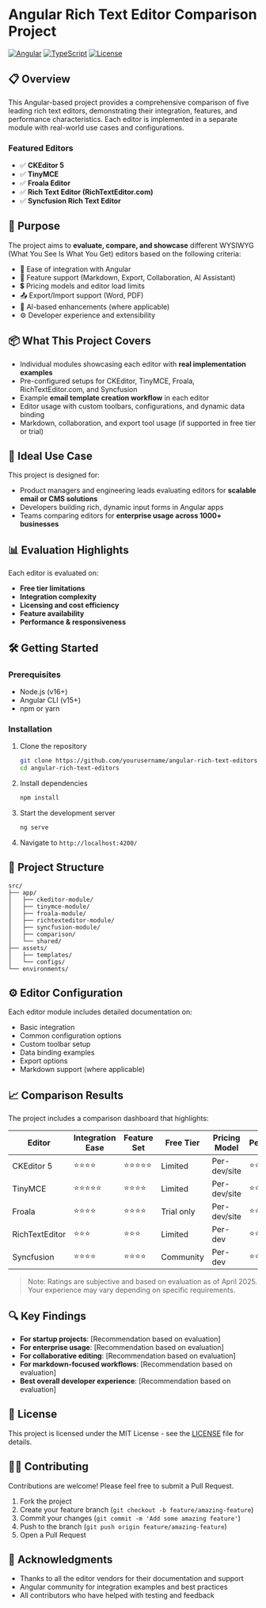 # Angular Rich Text Editor Comparison Project

[![Angular](https://img.shields.io/badge/Angular-DD0031?style=for-the-badge&logo=angular&logoColor=white)](https://angular.io/)
[![TypeScript](https://img.shields.io/badge/TypeScript-007ACC?style=for-the-badge&logo=typescript&logoColor=white)](https://www.typescriptlang.org/)
[![License](https://img.shields.io/badge/License-MIT-blue.svg)](LICENSE)

## 📋 Overview

This Angular-based project provides a comprehensive comparison of five leading rich text editors, demonstrating their integration, features, and performance characteristics. Each editor is implemented in a separate module with real-world use cases and configurations.

### Featured Editors

* ✅ **CKEditor 5**
* ✅ **TinyMCE**
* ✅ **Froala Editor**
* ✅ **Rich Text Editor (RichTextEditor.com)**
* ✅ **Syncfusion Rich Text Editor**

## 📌 Purpose

The project aims to **evaluate, compare, and showcase** different WYSIWYG (What You See Is What You Get) editors based on the following criteria:

* 🔧 Ease of integration with Angular
* 🧰 Feature support (Markdown, Export, Collaboration, AI Assistant)
* 💲 Pricing models and editor load limits
* 📤 Export/Import support (Word, PDF)
* 🤖 AI-based enhancements (where applicable)
* ⚙️ Developer experience and extensibility

## 📦 What This Project Covers

* Individual modules showcasing each editor with **real implementation examples**
* Pre-configured setups for CKEditor, TinyMCE, Froala, RichTextEditor.com, and Syncfusion
* Example **email template creation workflow** in each editor
* Editor usage with custom toolbars, configurations, and dynamic data binding
* Markdown, collaboration, and export tool usage (if supported in free tier or trial)

## 🚀 Ideal Use Case

This project is designed for:

* Product managers and engineering leads evaluating editors for **scalable email or CMS solutions**
* Developers building rich, dynamic input forms in Angular apps
* Teams comparing editors for **enterprise usage across 1000+ businesses**

## 📊 Evaluation Highlights

Each editor is evaluated on:

* **Free tier limitations**
* **Integration complexity**
* **Licensing and cost efficiency**
* **Feature availability**
* **Performance & responsiveness**

## 🛠️ Getting Started

### Prerequisites

* Node.js (v16+)
* Angular CLI (v15+)
* npm or yarn

### Installation

1. Clone the repository
   ```bash
   git clone https://github.com/yourusername/angular-rich-text-editors.git
   cd angular-rich-text-editors
   ```

2. Install dependencies
   ```bash
   npm install
   ```

3. Start the development server
   ```bash
   ng serve
   ```

4. Navigate to `http://localhost:4200/`

## 📖 Project Structure

```
src/
├── app/
│   ├── ckeditor-module/
│   ├── tinymce-module/
│   ├── froala-module/
│   ├── richtexteditor-module/
│   ├── syncfusion-module/
│   ├── comparison/
│   └── shared/
├── assets/
│   ├── templates/
│   └── configs/
└── environments/
```

## ⚙️ Editor Configuration

Each editor module includes detailed documentation on:

* Basic integration
* Common configuration options
* Custom toolbar setup
* Data binding examples
* Export options
* Markdown support (where applicable)

## 📈 Comparison Results

The project includes a comparison dashboard that highlights:

| Editor | Integration Ease | Feature Set | Free Tier | Pricing Model | Performance |
|--------|-----------------|------------|-----------|--------------|------------|
| CKEditor 5 | ⭐⭐⭐⭐ | ⭐⭐⭐⭐⭐ | Limited | Per-dev/site | ⭐⭐⭐⭐ |
| TinyMCE | ⭐⭐⭐⭐⭐ | ⭐⭐⭐⭐ | Limited | Per-dev/site | ⭐⭐⭐⭐ |
| Froala | ⭐⭐⭐⭐ | ⭐⭐⭐⭐ | Trial only | Per-dev/site | ⭐⭐⭐⭐⭐ |
| RichTextEditor | ⭐⭐⭐ | ⭐⭐⭐ | Limited | Per-dev | ⭐⭐⭐ |
| Syncfusion | ⭐⭐⭐⭐ | ⭐⭐⭐⭐ | Community | Per-dev | ⭐⭐⭐⭐ |

> Note: Ratings are subjective and based on evaluation as of April 2025. Your experience may vary depending on specific requirements.

## 🔍 Key Findings

* **For startup projects**: [Recommendation based on evaluation]
* **For enterprise usage**: [Recommendation based on evaluation]
* **For collaborative editing**: [Recommendation based on evaluation]
* **For markdown-focused workflows**: [Recommendation based on evaluation]
* **Best overall developer experience**: [Recommendation based on evaluation]

## 📝 License

This project is licensed under the MIT License - see the [LICENSE](LICENSE) file for details.

## 👨‍💻 Contributing

Contributions are welcome! Please feel free to submit a Pull Request.

1. Fork the project
2. Create your feature branch (`git checkout -b feature/amazing-feature`)
3. Commit your changes (`git commit -m 'Add some amazing feature'`)
4. Push to the branch (`git push origin feature/amazing-feature`)
5. Open a Pull Request

## 🙏 Acknowledgments

* Thanks to all the editor vendors for their documentation and support
* Angular community for integration examples and best practices
* All contributors who have helped with testing and feedback
